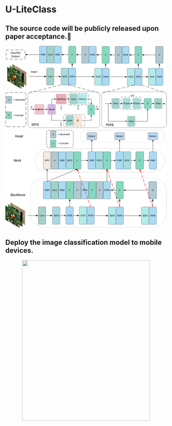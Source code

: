 # U-LiteClass
## The source code will be publicly released upon paper acceptance.🤝
![image](https://github.com/weldingCode/U-LiteClass/blob/main/U-LiteClass.png)
![image](https://github.com/weldingCode/U-LiteClass/blob/main/U-LiteClass-Detection.png)

## Deploy the image classification model to mobile devices.
<div align=center>
<img src="[https://github.com/weldingCode/De-Cl-Net/blob/main/%E5%BE%AE%E4%BF%A1%E5%9B%BE%E7%89%87_20240729210211.jpg](https://github.com/weldingCode/U-LiteClass/blob/main/classification.png)" width="400" height="500" />
</div>
